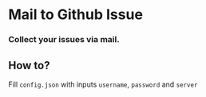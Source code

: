 # Mail to Github Issue
### Collect your issues via mail.
## How to?
Fill `config.json` with inputs `username`, `password` and `server`